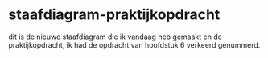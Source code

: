 # staafdiagram-praktijkopdracht
dit is de nieuwe staafdiagram die ik vandaag heb gemaakt en de praktijkopdracht, ik had de opdracht van hoofdstuk 6 verkeerd genummerd.
